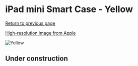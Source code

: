 # iPad mini Smart Case - Yellow

[Return to previous page](/ipad_mini)

[High-resolution image from Apple](https://store.storeimages.cdn-apple.com/8756/as-images.apple.com/is/ME708?wid=4500&hei=4500&fmt=png)

<div style="width: 512px"><img src="/almost_uncompressed/ME708.webp" alt="Yellow"></div>

## Under construction
